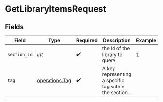 # GetLibraryItemsRequest


## Fields

| Field                                                 | Type                                                  | Required                                              | Description                                           | Example                                               |
| ----------------------------------------------------- | ----------------------------------------------------- | ----------------------------------------------------- | ----------------------------------------------------- | ----------------------------------------------------- |
| `section_id`                                          | *int*                                                 | :heavy_check_mark:                                    | the Id of the library to query                        | 1                                                     |
| `tag`                                                 | [operations.Tag](../../models/operations/tag.md)      | :heavy_check_mark:                                    | A key representing a specific tag within the section. |                                                       |